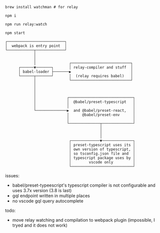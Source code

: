 `brew install watchman # for relay`

`npm i`

`npm run relay:watch`

`npm start`

```
┌──────────────────────────┐
│  webpack is entry point  │
└────────────┬─────────────┘
             │
             │
             │               ┌───────────────────────────┐
      ┌──────▼───────┐       │ relay-compiler and stuff  │
      │ babel-loader ├───────▶                           │
      └──────┬───────┘       │  (relay requires babel)   │
             │               └───────────────────────────┘
             │
             │
             │
             │              ┌─────────────────────────────┐
             │              │  @babel/preset-typescript   │
             │              │                             │
             └──────────────▶  and @babel/preset-react,   │
                            │      @babel/preset-env      │
                            │                             │
                            └──────────────┬──────────────┘
                                           │
                                           │
                                           │
                             ┌─────────────▼──────────────┐
                             │ preset-typescript uses its │
                             │ own version of typescript, │
                             │ so tsconfig.json file and  │
                             │ typescript package uses by │
                             │        vscode only         │
                             └────────────────────────────┘
```

issues:

- babel/preset-typeescript's typescript compiler is not configurable and uses 3.7x version (3.8 is last)
- gql endpoint written in multiple places
- no vscode gql query autocomplete

todo:

- move relay watching and compilation to webpack plugin (impossible, I tryed and it does not work)
